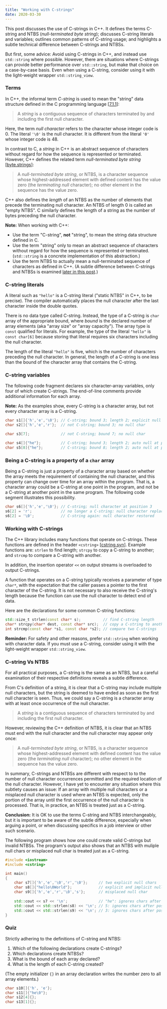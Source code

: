```yaml
---
title: "Working with C-strings"
date: 2020-03-30
---
```


This post discusses the use of C-strings in C++. It defines the terms C-string and NTBS 
(*null-terminated byte string*); discusses C-string literals and variables; outlines common patterns
of C-string usage; and highlights a subtle technical difference between C-strings and NTBSs.

But first, some advice: Avoid using C-strings in C++, and instead use `std::string` where possible.
However, there are situations where C-strings can provide better performance over `std::string`, 
but make that choice on a case-by-case basis. Even when using a C-string, consider using it with the 
light-weight wrapper `std::string_view`.
<!--more-->

### Terms

In C++, the informal term *C-string* is used to mean the "string" data structure defined in the C 
programming language [[7.1.1](https://web.archive.org/web/20181230041359if_/http://www.open-std.org/jtc1/sc22/wg14/www/abq/c17_updated_proposed_fdis.pdf)]: 

> A *string* is a contiguous sequence of characters terminated by and including the first null 
> character.

Here, the term *null character* refers to the character whose integer code is 0. The literal `'\0'`
is the null character. It is different from the literal `'0'` whose integer code is 48.

In contrast to C, a *string* in C++ is an abstract sequence of characters without regard for how the
sequence is represented or terminated. However, C++ defines the related term *null-terminated byte 
string* [[byte.strings](https://timsong-cpp.github.io/cppwp/n4659/byte.strings)]:

> A *null-terminated byte string*, or NTBS, is a character sequence whose highest-addressed element 
> with defined content has the value zero (the *terminating null* character); no other element in 
> the sequence has the value zero.

C++ also defines the *length* of an NTBS as the number of elements that precede the terminating null
character. An NTBS of length 0 is called an "empty NTBS". C similarly defines the length of a string
as the number of bytes preceding the null character.

**Note:** When working with C++:
- Use the term "C-string", **not** "string", to mean the string data structure defined in C. 
- Use the term "string" only to mean an abstract sequence of characters without regard for how the 
  sequence is represented or terminated. (`std::string` is a concrete implementation of this
  abstraction.)
- Use the term NTBS to actually mean a null-terminated sequence of characters as defined in C++. 
  (A subtle difference between C-strings and NTBSs is examined [later in this post](#c-string-vs-ntbs).)

### C-string literals

A literal such as `"hello"` is a C-string literal ("static NTBS" in C++, to be precise). The 
compiler automatically places the null character after the last character inside the double quotes. 

There is no data type called C-string. Instead, the type of a C-string is `char` array of the 
appropriate bound, where *bound* is the declared number of array elements (aka "array size" or 
"array capacity"). The array type is `const` qualified for literals. For example, the type of the 
literal `"hello"` is `const char[6]` because storing that literal requires six characters 
including the null character.

The length of the literal `"hello"` is five, which is the number of characters preceding the null 
character. In general, the length of a C-string is one less than the bound of the character array 
that contains the C-string.

### C-string variables

The following code fragment declares six character-array variables, only four of which create 
C-strings. The end-of-line comments provide additional information for each array.

**Note:** As the examples show, every C-string is a character array, but not every character array 
is a C-string.

```cpp
char s1[]{'h','e','\0'}; // C-string; bound 3; length 2; explicit null at position 3
char s2[]{'h','e','r'};  // not C-string; bound 3; no null char

char s3[7];              // not C-string; bound 7; no null char

char s4[]{"he"};         // C-string; bound 3; length 2; auto null at position 3
char s5[8]{"he"};        // C-string; bound 8; length 2; auto null at position 3
```

### Being a C-string is a property of a `char` array

Being a C-string is just a property of a character array based on whether the array meets the 
requirement of containing the null character, and this property can change over time for an array 
within the program. That is, a character array could be a C-string at one point in the program, and 
not be a C-string at another point in the same program. The following code segment illustrates this 
possibility.

```cpp
char s6[]{'h','e','\0'}; // C-string; null character at position 3
s6[2] = 'r';             // no longer a C-string: null character replaced
s6[2] = '\0';            // C-string again: null character restored
```

### Working with C-strings

The C++ library includes many functions that operate on C-strings. These functions are defined in 
the header `<cstring>` [[cstring.syn](https://timsong-cpp.github.io/cppwp/n4659/c.strings#cstring.syn)]. 
Example functions are: `strlen` to find length; `strcpy` to copy a C-string to another; and 
`strcmp` to compare a C-string with another.

In addition, the insertion operator `<<` on output streams is overloaded to output C-strings.

A function that operates on a C-string typically receives a parameter of type `char*`, with the 
expectation that the caller passes a pointer to the first character of the C-string. It is not 
necessary to also receive the C-string's length because the function can use the null character to 
detect end of data.

Here are the declarations for some common C-string functions:

```cpp
std::size_t strlen(const char* s);          // find C-string length 
char* strcpy(char* dest, const char* src);  // copy a C-string to another
int strcmp(const char *s1, const char *s2); // compare two C-strings
```

**Reminder:** For safety and other reasons, prefer `std::string` when working with character data. 
If you must use a C-string, consider using it with the light-weight wrapper `std::string_view`.

### C-string Vs NTBS

For all practical purposes, a C-string is the same as an NTBS, but a careful examination of their 
respective definitions reveals a subtle difference.

From C's definition of a string, it is clear that a C-string may include multiple null characters, 
but the string is deemed to have ended as soon as the first null character is seen. Thus, we could 
say a C-string is a character array with at least once occurrence of the null character.

> A *string* is a contiguous sequence of characters terminated by and including the first null 
> character.

However, reviewing the C++ definition of NTBS, it is clear that an NTBS must end with the null 
character and the null character may appear only once:

> A *null-terminated byte string*, or NTBS, is a character sequence whose highest-addressed element 
> with defined content has the value zero (the *terminating null* character); no other element in 
> the sequence has the value zero.

In summary, C-strings and NTBSs are different with respect to to the number of null character 
occurrences permitted and the required location of the null character. However, I have yet to 
encounter any situation where this subtlety causes an issue: If an array with multiple null characters 
or a misplaced null character is used where an NTBS is expected, only the portion of the array until 
the first occurrence of the null character is processed. That is, in practice, an NTBS is treated 
just as a C-string.

**Conclusion:** It is OK to use the terms C-string and NTBS interchangeably, but it is important to
be aware of the subtle difference, especially when arguing a point, or when discussing specifics in
a job interview or other such scenario.

The following program shows how one could create valid C-strings but invalid NTBSs. The program's 
output also shows that an NTBS with muliple null chars or misplaced null char is treated just as a 
C-string. 

```cpp
#include <iostream>
#include <cstring>

int main() 
{
    char s7[]{'h','e','\0','r','\0'};     // two explicit null chars
    char s8[]{"hello\0World"};            // explicit and implicit null chars
    char s9[]{'h','e','r','\0','s'};      // misplaced null char
    
    std::cout << s7 << '\n';              // "he": ignores chars after position 2
    std::cout << std::strlen(s8) << '\n'; // 5: ignores chars after position 5
    std::cout << std::strlen(s9) << '\n'; // 3: ignores chars after position 4
}
```

### Quiz

Strictly adhering to the definitions of C-string and NTBS:
1. Which of the following declarations create C-strings? 
2. Which declarations create NTBSs? 
3. What is the bound of each array declared?
4. What is the length of each C-string created?

(The empty initializer `{}` in an array declaration writes the number zero to all array elements.)

```cpp
char s10[]{'h', 'e'};
char s11[]{"he\0"};
char s12[4]{};
char s13[1]{};
```